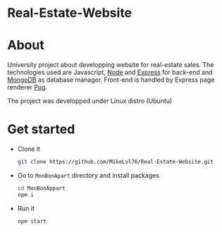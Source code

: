 # Real-Estate-Website

# About 

University project about developping website for real-estate sales. The technologies used are Javascript, [Node](https://nodejs.org/en) and [Express](https://expressjs.com/) for back-end and [MongoDB](https://www.mongodb.com/) as database manager. Front-end is handled by Express page renderer [Pug](https://pugjs.org/api/getting-started.html).

The project was developped under Linux distro (Ubuntu)

# Get started

- Clone it

  ```bash
  git clone https://github.com/MikeLvl76/Real-Estate-Website.git
  ```
- Go to `MonBonApart` directory and install packages

  ```bash
  cd MonBonAppart
  npm i
  ```
- Run it

  ```bash
  npm start
  ```
